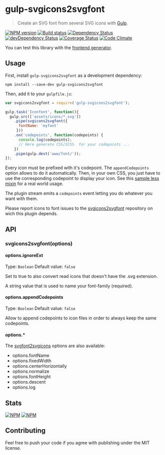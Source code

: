 # gulp-svgicons2svgfont
> Create an SVG font from several SVG icons with [Gulp](http://gulpjs.com/).

[![NPM version](https://badge.fury.io/js/gulp-svgicons2svgfont.png)](https://npmjs.org/package/gulp-svgicons2svgfont) [![Build status](https://secure.travis-ci.org/nfroidure/gulp-svgicons2svgfont.png)](https://travis-ci.org/nfroidure/gulp-svgicons2svgfont) [![Dependency Status](https://david-dm.org/nfroidure/gulp-svgicons2svgfont.png)](https://david-dm.org/nfroidure/gulp-svgicons2svgfont) [![devDependency Status](https://david-dm.org/nfroidure/gulp-svgicons2svgfont/dev-status.png)](https://david-dm.org/nfroidure/gulp-svgicons2svgfont#info=devDependencies) [![Coverage Status](https://coveralls.io/repos/nfroidure/gulp-svgicons2svgfont/badge.png?branch=master)](https://coveralls.io/r/nfroidure/gulp-svgicons2svgfont?branch=master) [![Code Climate](https://codeclimate.com/github/nfroidure/gulp-svgicons2svgfont.png)](https://codeclimate.com/github/nfroidure/gulp-svgicons2svgfont)

You can test this library with the
 [frontend generator](http://nfroidure.github.io/svgiconfont/).

## Usage

First, install `gulp-svgicons2svgfont` as a development dependency:

```shell
npm install --save-dev gulp-svgicons2svgfont
```

Then, add it to your `gulpfile.js`:

```javascript
var svgicons2svgfont = require('gulp-svgicons2svgfont');

gulp.task('Iconfont', function(){
  gulp.src(['assets/icons/*.svg'])
    .pipe(svgicons2svgfont({
      fontName: 'myfont'
     }))
    .on('codepoints', function(codepoints) {
      console.log(codepoints);
      // Here generate CSS/SCSS  for your codepoints ...
    })
    .pipe(gulp.dest('www/font/'));
});
```

Every icon must be prefixed with it's codepoint. The `appendCodepoints` option
 allows to do it automatically. Then, in your own CSS, you just have to use
 the corresponding codepoint to display your icon. See this
 [sample less mixin](https://github.com/ChtiJS/chtijs.francejs.org/blob/master/documents/less/_icons.less)
 for a real world usage.

The plugin stream emits a `codepoints` event letting you do whatever you want
 with them.

Please report icons to font issues to the
 [svgicons2svgfont](https://github.com/nfroidure/svgicons2svgfont) repository
 on wich this plugin depends.

## API

### svgicons2svgfont(options)

#### options.ignoreExt
Type: `Boolean`
Default value: `false`

Set to true to also convert read icons that doesn't have the .svg extension.

A string value that is used to name your font-family (required).

#### options.appendCodepoints
Type: `Boolean`
Default value: `false`

Allow to append codepoints to icon files in order to always keep the same
 codepoints.

#### options.*
The [svgfont2svgicons](https://github.com/nfroidure/svgicons2svgfont#svgicons2svgfontoptions)
 options are also available:
* options.fontName
* options.fixedWidth
* options.centerHorizontally
* options.normalize
* options.fontHeight
* options.descent
* options.log

## Stats

[![NPM](https://nodei.co/npm/gulp-svgicons2svgfont.png?downloads=true&stars=true)](https://nodei.co/npm/gulp-svgicons2svgfont/)
[![NPM](https://nodei.co/npm-dl/gulp-svgicons2svgfont.png)](https://nodei.co/npm/gulp-svgicons2svgfont/)

## Contributing
Feel free to push your code if you agree with publishing under the MIT license.

